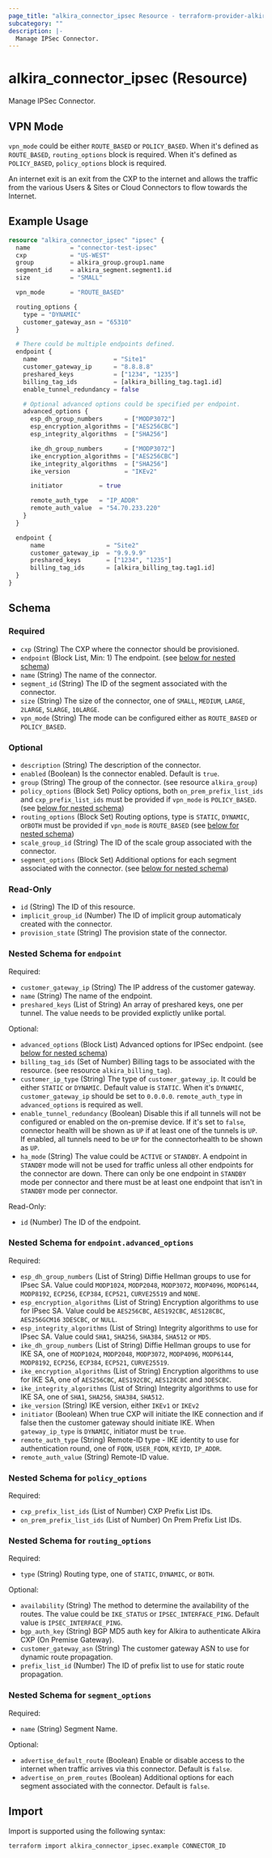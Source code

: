 ```yaml
---
page_title: "alkira_connector_ipsec Resource - terraform-provider-alkira"
subcategory: ""
description: |-
  Manage IPSec Connector.
---
```


# alkira_connector_ipsec (Resource)

Manage IPSec Connector.


## VPN Mode

`vpn_mode` could be either `ROUTE_BASED` or `POLICY_BASED`. When it's
defined as `ROUTE_BASED`, `routing_options` block is required. When
it's defined as `POLICY_BASED`, `policy_options` block is required.

An internet exit is an exit from the CXP to the internet and allows
the traffic from the various Users & Sites or Cloud Connectors to flow
towards the Internet.

## Example Usage

```terraform
resource "alkira_connector_ipsec" "ipsec" {
  name           = "connector-test-ipsec"
  cxp            = "US-WEST"
  group          = alkira_group.group1.name
  segment_id     = alkira_segment.segment1.id
  size           = "SMALL"

  vpn_mode       = "ROUTE_BASED"

  routing_options {
    type = "DYNAMIC"
    customer_gateway_asn = "65310"
  }

  # There could be multiple endpoints defined.
  endpoint {
    name                     = "Site1"
    customer_gateway_ip      = "8.8.8.8"
    preshared_keys           = ["1234", "1235"]
    billing_tag_ids          = [alkira_billing_tag.tag1.id]
    enable_tunnel_redundancy = false

    # Optional advanced options could be specified per endpoint.
    advanced_options {
      esp_dh_group_numbers      = ["MODP3072"]
      esp_encryption_algorithms = ["AES256CBC"]
      esp_integrity_algorithms  = ["SHA256"]

      ike_dh_group_numbers      = ["MODP3072"]
      ike_encryption_algorithms = ["AES256CBC"]
      ike_integrity_algorithms  = ["SHA256"]
      ike_version               = "IKEv2"

      initiator          = true

      remote_auth_type   = "IP_ADDR"
      remote_auth_value  = "54.70.233.220"
    }
  }

  endpoint {
      name                 = "Site2"
      customer_gateway_ip  = "9.9.9.9"
      preshared_keys       = ["1234", "1235"]
      billing_tag_ids      = [alkira_billing_tag.tag1.id]
  }
}
```

<!-- schema generated by tfplugindocs -->
## Schema

### Required

- `cxp` (String) The CXP where the connector should be provisioned.
- `endpoint` (Block List, Min: 1) The endpoint. (see [below for nested schema](#nestedblock--endpoint))
- `name` (String) The name of the connector.
- `segment_id` (String) The ID of the segment associated with the connector.
- `size` (String) The size of the connector, one of `SMALL`, `MEDIUM`, `LARGE`, `2LARGE`, `5LARGE`, `10LARGE`.
- `vpn_mode` (String) The mode can be configured either as `ROUTE_BASED` or `POLICY_BASED`.

### Optional

- `description` (String) The description of the connector.
- `enabled` (Boolean) Is the connector enabled. Default is `true`.
- `group` (String) The group of the connector. (see resource `alkira_group`)
- `policy_options` (Block Set) Policy options, both `on_prem_prefix_list_ids` and `cxp_prefix_list_ids` must be provided if `vpn_mode` is `POLICY_BASED`. (see [below for nested schema](#nestedblock--policy_options))
- `routing_options` (Block Set) Routing options, type is `STATIC`, `DYNAMIC`, or`BOTH` must be provided if `vpn_mode` is `ROUTE_BASED` (see [below for nested schema](#nestedblock--routing_options))
- `scale_group_id` (String) The ID of the scale group associated with the connector.
- `segment_options` (Block Set) Additional options for each segment associated with the connector. (see [below for nested schema](#nestedblock--segment_options))

### Read-Only

- `id` (String) The ID of this resource.
- `implicit_group_id` (Number) The ID of implicit group automaticaly created with the connector.
- `provision_state` (String) The provision state of the connector.

<a id="nestedblock--endpoint"></a>
### Nested Schema for `endpoint`

Required:

- `customer_gateway_ip` (String) The IP address of the customer gateway.
- `name` (String) The name of the endpoint.
- `preshared_keys` (List of String) An array of preshared keys, one per tunnel. The value needs to be provided explictly unlike portal.

Optional:

- `advanced_options` (Block List) Advanced options for IPSec endpoint. (see [below for nested schema](#nestedblock--endpoint--advanced_options))
- `billing_tag_ids` (Set of Number) Billing tags to be associated with the resource. (see resource `alkira_billing_tag`).
- `customer_ip_type` (String) The type of `customer_gateway_ip`. It could be either `STATIC` or `DYNAMIC`. Default value is `STATIC`. When it's `DYNAMIC`, `customer_gateway_ip` should be set to `0.0.0.0`. `remote_auth_type` in `advanced_options` is required as well.
- `enable_tunnel_redundancy` (Boolean) Disable this if all tunnels will not be configured or enabled on the on-premise device. If it's set to `false`, connector health will be shown as `UP` if at least one of the tunnels is `UP`. If enabled, all tunnels need to be `UP` for the connectorhealth to be shown as `UP`.
- `ha_mode` (String) The value could be `ACTIVE` or `STANDBY`. A endpoint in `STANDBY` mode will not be used for traffic unless all other endpoints for the connector are down. There can only be one endpoint in `STANDBY` mode per connector and there must be at least one endpoint that isn't in `STANDBY` mode per connector.

Read-Only:

- `id` (Number) The ID of the endpoint.

<a id="nestedblock--endpoint--advanced_options"></a>
### Nested Schema for `endpoint.advanced_options`

Required:

- `esp_dh_group_numbers` (List of String) Diffie Hellman groups to use for IPsec SA. Value could `MODP1024`, `MODP2048`, `MODP3072`, `MODP4096`, `MODP6144`, `MODP8192`, `ECP256`, `ECP384`, `ECP521`, `CURVE25519` and `NONE`.
- `esp_encryption_algorithms` (List of String) Encryption algorithms to use for IPsec SA. Value could be `AES256CBC`, `AES192CBC`, `AES128CBC`, `AES256GCM16` `3DESCBC`, or `NULL`.
- `esp_integrity_algorithms` (List of String) Integrity algorithms to use for IPsec SA. Value could `SHA1`, `SHA256`, `SHA384`, `SHA512` or `MD5`.
- `ike_dh_group_numbers` (List of String) Diffie Hellman groups to use for IKE SA, one of `MODP1024`, `MODP2048`, `MODP3072`, `MODP4096`, `MODP6144`, `MODP8192`, `ECP256`, `ECP384`, `ECP521`, `CURVE25519`.
- `ike_encryption_algorithms` (List of String) Encryption algorithms to use for IKE SA, one of `AES256CBC`, `AES192CBC`, `AES128CBC` and `3DESCBC`.
- `ike_integrity_algorithms` (List of String) Integrity algorithms to use for IKE SA, one of `SHA1`, `SHA256`, `SHA384`, `SHA512`.
- `ike_version` (String) IKE version, either `IKEv1` or `IKEv2`
- `initiator` (Boolean) When true CXP will initiate the IKE connection and if false then the customer gateway should initiate IKE. When `gateway_ip_type` is `DYNAMIC`, initiator must be `true`.
- `remote_auth_type` (String) Remote-ID type - IKE identity to use for authentication round, one of `FQDN`, `USER_FQDN`, `KEYID`, `IP_ADDR`.
- `remote_auth_value` (String) Remote-ID value.



<a id="nestedblock--policy_options"></a>
### Nested Schema for `policy_options`

Required:

- `cxp_prefix_list_ids` (List of Number) CXP Prefix List IDs.
- `on_prem_prefix_list_ids` (List of Number) On Prem Prefix List IDs.


<a id="nestedblock--routing_options"></a>
### Nested Schema for `routing_options`

Required:

- `type` (String) Routing type, one of `STATIC`, `DYNAMIC`, or `BOTH`.

Optional:

- `availability` (String) The method to determine the availability of the routes. The value could be `IKE_STATUS` or `IPSEC_INTERFACE_PING`. Default value is `IPSEC_INTERFACE_PING`.
- `bgp_auth_key` (String) BGP MD5 auth key for Alkira to authenticate Alkira CXP (On Premise Gateway).
- `customer_gateway_asn` (String) The customer gateway ASN to use for dynamic route propagation.
- `prefix_list_id` (Number) The ID of prefix list to use for static route propagation.


<a id="nestedblock--segment_options"></a>
### Nested Schema for `segment_options`

Required:

- `name` (String) Segment Name.

Optional:

- `advertise_default_route` (Boolean) Enable or disable access to the internet when traffic arrives via this connector. Default is `false`.
- `advertise_on_prem_routes` (Boolean) Additional options for each segment associated with the connector. Default is `false`.

## Import

Import is supported using the following syntax:

```shell
terraform import alkira_connector_ipsec.example CONNECTOR_ID
```
